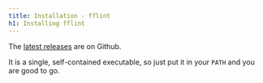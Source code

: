 ```yaml
---
title: Installation - fflint
h1: Installing fflint
---
```


The [latest releases](https://github.com/FileFormatInfo/fflint/releases/latest) are on Github.

It is a single, self-contained executable, so just put it in your `PATH` and you are good to go.
<!-- LATER: CI packaging -->
<!-- LATER: distro specific packages -->